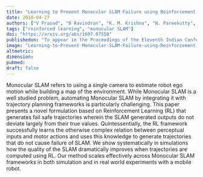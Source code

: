 ```yaml
---
title: "Learning to Prevent Monocular SLAM Failure using Reinforcement Learning"
date: 2018-04-27
authors: ["V Prasad", "B Ravindran", "K. M. Krishna", "N. Pareekutty", "S. Daga", "S. Singh", "K Yadav", "B. Bhowmick"]
tags: ["reinforced learning", "monocular SLAM"]
doi: "https://arxiv.org/abs/1607.07558"
publishedon: "To appear in the Proceedings of the Eleventh Indian Conference on Computer Vision, Graphics and Image Processing"
image: "Learning-to-Prevent-Monocular-SLAM-Failure-using-Reinforcement-Learning.jpg"
altmetric: 
dimension: 
pubmed:
draft: false
---
```


Monocular SLAM refers to using a single camera to estimate robot ego motion while building a map of the environment. While Monocular SLAM is a well studied problem, automating Monocular SLAM by integrating it with trajectory planning frameworks is particularly challenging. This paper presents a novel formulation based on Reinforcement Learning (RL) that generates fail safe trajectories wherein the SLAM generated outputs do not deviate largely from their true values. Quintessentially, the RL framework successfully learns the otherwise complex relation between perceptual inputs and motor actions and uses this knowledge to generate trajectories that do not cause failure of SLAM. We show systematically in simulations how the quality of the SLAM dramatically improves when trajectories are computed using RL. Our method scales effectively across Monocular SLAM frameworks in both simulation and in real world experiments with a mobile robot.